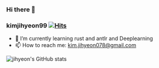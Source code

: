 ### Hi there 👋

### kimjihyeon99  [![Hits](https://hits.seeyoufarm.com/api/count/incr/badge.svg?url=https%3A%2F%2Fgithub.com%2Fkimjihyeon99&count_bg=%23B79AD7&title_bg=%23555555&icon=&icon_color=%23E7E7E7&title=hits&edge_flat=false)](https://hits.seeyoufarm.com)


<!--
**kimjihyeon99/kimjihyeon99** is a ✨ _special_ ✨ repository because its `README.md` (this file) appears on your GitHub profile.

Here are some ideas to get you started:

- 🔭 I’m currently working on ...
- 🌱 I’m currently learning blockchain and Deeplearning
- 👯 I’m looking to collaborate on ...
- 🤔 I’m looking for help with ...
- 💬 Ask me about ...

- 😄 Pronouns: ...
- ⚡ Fun fact: ...
-->

- 📖 I’m currently learning rust and antlr and Deeplearning
- 📫 How to reach me: kim.jihyeon078@gmail.com

![jihyeon's GitHub stats](https://github-readme-stats.vercel.app/api?username=kimjihyeon99&show_icons=true&theme=onedark)

